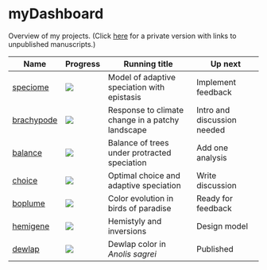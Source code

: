 # myDashboard

Overview of my projects. (Click [here](https://github.com/rscherrer/myDashboard-private) for a private version with links to unpublished manuscripts.)

| Name | Progress | Running title | Up next |
|--|--|--|--|
| [speciome](https://github.com/rscherrer/speciome) | ![](https://geps.dev/progress/80) | Model of adaptive speciation with epistasis | Implement feedback |
| [brachypode](https://github.com/rscherrer/brachypode) | ![](https://geps.dev/progress/70) | Response to climate change in a patchy landscape | Intro and discussion needed |
| [balance](https://github.com/rscherrer/balance) | ![](https://geps.dev/progress/80) | Balance of trees under protracted speciation | Add one analysis |
| [choice](https://github.com/rscherrer/choice) | ![](https://geps.dev/progress/80) | Optimal choice and adaptive speciation | Write discussion |
| [boplume](https://github.com/rscherrer/boplume) | ![](https://geps.dev/progress/80) | Color evolution in birds of paradise | Ready for feedback |
| [hemigene](https://github.com/rscherrer/hemigene) | ![](https://geps.dev/progress/20) | Hemistyly and inversions | Design model |
| [dewlap](https://github.com/rscherrer/dewlap) | ![](https://geps.dev/progress/100) | Dewlap color in _Anolis sagrei_ | Published |
